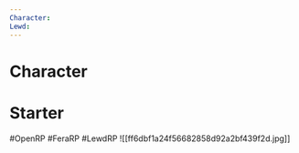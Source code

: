```yaml
---
Character: 
Lewd: 
---
```

# Character


# Starter


#OpenRP #FeraRP #LewdRP
![[ff6dbf1a24f56682858d92a2bf439f2d.jpg]]